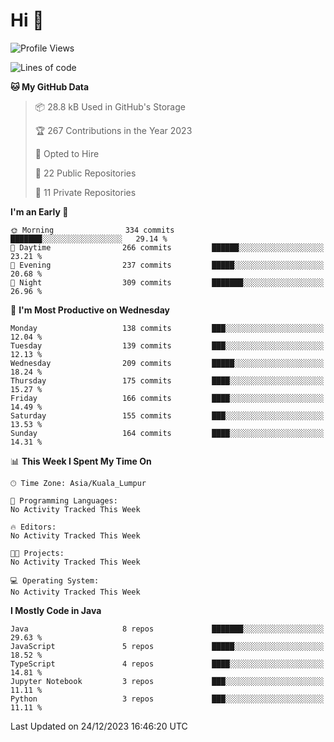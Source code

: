 <h1>Hi 👋</h1>

<!--START_SECTION:waka-->
![Profile Views](http://img.shields.io/badge/Profile%20Views-3-blue)

![Lines of code](https://img.shields.io/badge/From%20Hello%20World%20I%27ve%20Written-1.2%20million%20lines%20of%20code-blue)

**🐱 My GitHub Data** 

> 📦 28.8 kB Used in GitHub's Storage 
 > 
> 🏆 267 Contributions in the Year 2023
 > 
> 💼 Opted to Hire
 > 
> 📜 22 Public Repositories 
 > 
> 🔑 11 Private Repositories 
 > 
**I'm an Early 🐤** 

```text
🌞 Morning                334 commits         ███████░░░░░░░░░░░░░░░░░░   29.14 % 
🌆 Daytime                266 commits         ██████░░░░░░░░░░░░░░░░░░░   23.21 % 
🌃 Evening                237 commits         █████░░░░░░░░░░░░░░░░░░░░   20.68 % 
🌙 Night                  309 commits         ███████░░░░░░░░░░░░░░░░░░   26.96 % 
```
📅 **I'm Most Productive on Wednesday** 

```text
Monday                   138 commits         ███░░░░░░░░░░░░░░░░░░░░░░   12.04 % 
Tuesday                  139 commits         ███░░░░░░░░░░░░░░░░░░░░░░   12.13 % 
Wednesday                209 commits         █████░░░░░░░░░░░░░░░░░░░░   18.24 % 
Thursday                 175 commits         ████░░░░░░░░░░░░░░░░░░░░░   15.27 % 
Friday                   166 commits         ████░░░░░░░░░░░░░░░░░░░░░   14.49 % 
Saturday                 155 commits         ███░░░░░░░░░░░░░░░░░░░░░░   13.53 % 
Sunday                   164 commits         ████░░░░░░░░░░░░░░░░░░░░░   14.31 % 
```


📊 **This Week I Spent My Time On** 

```text
🕑︎ Time Zone: Asia/Kuala_Lumpur

💬 Programming Languages: 
No Activity Tracked This Week

🔥 Editors: 
No Activity Tracked This Week

🐱‍💻 Projects: 
No Activity Tracked This Week

💻 Operating System: 
No Activity Tracked This Week
```

**I Mostly Code in Java** 

```text
Java                     8 repos             ███████░░░░░░░░░░░░░░░░░░   29.63 % 
JavaScript               5 repos             █████░░░░░░░░░░░░░░░░░░░░   18.52 % 
TypeScript               4 repos             ████░░░░░░░░░░░░░░░░░░░░░   14.81 % 
Jupyter Notebook         3 repos             ███░░░░░░░░░░░░░░░░░░░░░░   11.11 % 
Python                   3 repos             ███░░░░░░░░░░░░░░░░░░░░░░   11.11 % 
```




 Last Updated on 24/12/2023 16:46:20 UTC
<!--END_SECTION:waka-->
